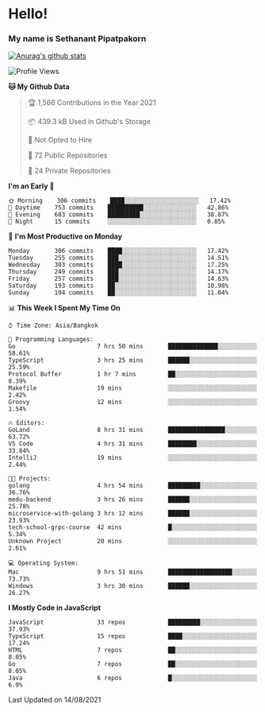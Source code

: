 # Hello!
### My name is Sethanant Pipatpakorn

[![Anurag's github stats](https://github-readme-stats.vercel.app/api?username=thetkpark&count_private=true&show_icons=true&theme=tokyonight)](https://github.com/anuraghazra/github-readme-stats)

<!--START_SECTION:waka-->
![Profile Views](http://img.shields.io/badge/Profile%20Views-1-blue)

**🐱 My Github Data** 

> 🏆 1,566 Contributions in the Year 2021
 > 
> 📦 439.3 kB Used in Github's Storage 
 > 
> 🚫 Not Opted to Hire
 > 
> 📜 72 Public Repositories 
 > 
> 🔑 24 Private Repositories  
 > 
**I'm an Early 🐤** 

```text
🌞 Morning    306 commits    ████░░░░░░░░░░░░░░░░░░░░░   17.42% 
🌆 Daytime    753 commits    ██████████░░░░░░░░░░░░░░░   42.86% 
🌃 Evening    683 commits    █████████░░░░░░░░░░░░░░░░   38.87% 
🌙 Night      15 commits     ░░░░░░░░░░░░░░░░░░░░░░░░░   0.85%

```
📅 **I'm Most Productive on Monday** 

```text
Monday       306 commits    ████░░░░░░░░░░░░░░░░░░░░░   17.42% 
Tuesday      255 commits    ███░░░░░░░░░░░░░░░░░░░░░░   14.51% 
Wednesday    303 commits    ████░░░░░░░░░░░░░░░░░░░░░   17.25% 
Thursday     249 commits    ███░░░░░░░░░░░░░░░░░░░░░░   14.17% 
Friday       257 commits    ███░░░░░░░░░░░░░░░░░░░░░░   14.63% 
Saturday     193 commits    ██░░░░░░░░░░░░░░░░░░░░░░░   10.98% 
Sunday       194 commits    ██░░░░░░░░░░░░░░░░░░░░░░░   11.04%

```


📊 **This Week I Spent My Time On** 

```text
⌚︎ Time Zone: Asia/Bangkok

💬 Programming Languages: 
Go                       7 hrs 50 mins       ██████████████░░░░░░░░░░░   58.61% 
TypeScript               3 hrs 25 mins       ██████░░░░░░░░░░░░░░░░░░░   25.59% 
Protocol Buffer          1 hr 7 mins         ██░░░░░░░░░░░░░░░░░░░░░░░   8.39% 
Makefile                 19 mins             ░░░░░░░░░░░░░░░░░░░░░░░░░   2.42% 
Groovy                   12 mins             ░░░░░░░░░░░░░░░░░░░░░░░░░   1.54%

🔥 Editors: 
GoLand                   8 hrs 31 mins       ████████████████░░░░░░░░░   63.72% 
VS Code                  4 hrs 31 mins       ████████░░░░░░░░░░░░░░░░░   33.84% 
IntelliJ                 19 mins             ░░░░░░░░░░░░░░░░░░░░░░░░░   2.44%

🐱‍💻 Projects: 
golang                   4 hrs 54 mins       █████████░░░░░░░░░░░░░░░░   36.76% 
medu-backend             3 hrs 26 mins       ██████░░░░░░░░░░░░░░░░░░░   25.78% 
microservice-with-golang 3 hrs 12 mins       ██████░░░░░░░░░░░░░░░░░░░   23.93% 
tech-school-grpc-course  42 mins             █░░░░░░░░░░░░░░░░░░░░░░░░   5.34% 
Unknown Project          20 mins             ░░░░░░░░░░░░░░░░░░░░░░░░░   2.61%

💻 Operating System: 
Mac                      9 hrs 51 mins       ██████████████████░░░░░░░   73.73% 
Windows                  3 hrs 30 mins       ██████░░░░░░░░░░░░░░░░░░░   26.27%

```

**I Mostly Code in JavaScript** 

```text
JavaScript               33 repos            █████████░░░░░░░░░░░░░░░░   37.93% 
TypeScript               15 repos            ████░░░░░░░░░░░░░░░░░░░░░   17.24% 
HTML                     7 repos             ██░░░░░░░░░░░░░░░░░░░░░░░   8.05% 
Go                       7 repos             ██░░░░░░░░░░░░░░░░░░░░░░░   8.05% 
Java                     6 repos             █░░░░░░░░░░░░░░░░░░░░░░░░   6.9%

```



 Last Updated on 14/08/2021
<!--END_SECTION:waka-->

